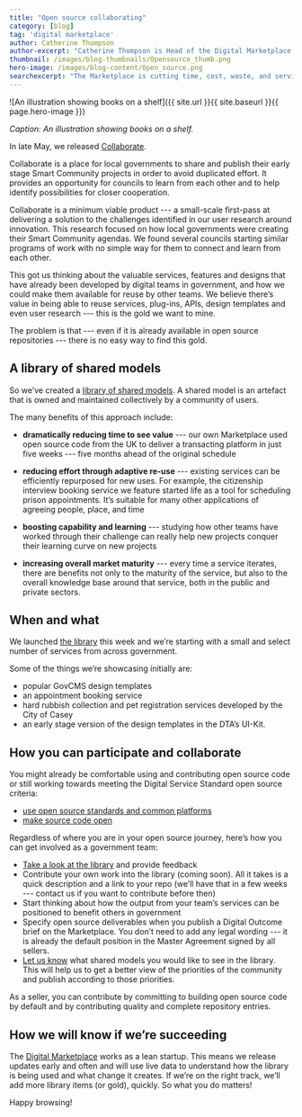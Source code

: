 ```yaml
---
title: "Open source collaborating"
category: [blog]
tag: 'digital marketplace'
author: Catherine Thompson
author-excerpt: "Catherine Thompson is Head of the Digital Marketplace at the DTA."
thumbnail: /images/blog-thumbnails/Opensource_thumb.png
hero-image: /images/blog-content/Open_source.png
searchexcerpt: "The Marketplace is cutting time, cost, waste, and service duplication by making it easier to re-use the great work done by others."
---
```


![An illustration showing books on a shelf]({{ site.url }}{{ site.baseurl }}{{ page.hero-image }})

*Caption: An illustration showing books on a shelf.*

In late May, we released [Collaborate](https://marketplace.service.gov.au/collaborate).

Collaborate is a place for local governments to share and publish their early stage Smart Community projects in order to avoid duplicated effort. It provides an opportunity for councils to learn from each other and to help identify possibilities for closer cooperation.

Collaborate is a minimum viable product --- a small-scale first-pass at delivering a solution to the challenges identified in our user research around innovation. This research focused on how local governments were creating their Smart Community agendas. We found several councils starting similar programs of work with no simple way for them to connect and learn from each other.  

This got us thinking about the valuable services, features and designs that have already been developed by digital teams in government, and how we could make them available for reuse by other teams. We believe there’s value in being able to reuse services, plug-ins, APIs, design templates and even user research --- this is the gold we want to mine.

The problem is that --- even if it is already available in open source repositories --- there is no easy way to find this gold.

## A library of shared models

So we’ve created a [library of shared models](https://marketplace.service.gov.au/collaborate/code). A shared model is an artefact that is owned and maintained collectively by a community of users.

The many benefits of this approach include:

- **dramatically reducing time to see value** --- our own Marketplace used open source code from the UK to deliver a transacting platform in just five weeks --- five months ahead of the original schedule

- **reducing effort through adaptive re-use** --- existing services can be efficiently repurposed for new uses. For example, the citizenship interview booking service we feature started life as a tool for scheduling  prison appointments. It’s suitable for many other applications of agreeing people, place, and time

- **boosting capability and learning** --- studying how other teams have worked through their challenge can really help new projects conquer their learning curve on new projects

- **increasing overall market maturity** --- every time a service iterates, there are benefits not only to the maturity of the service, but also to the overall knowledge base around that service, both in the public and private sectors.

## When and what

We launched [the library](https://marketplace.service.gov.au/collaborate/code) this week and we’re starting with a small and select number of services from across government.

Some of the things we’re showcasing initially are:
- popular GovCMS design templates
- an appointment booking service
- hard rubbish collection and pet registration services developed by the City of Casey
- an early stage version of the design templates in the DTA’s UI-Kit.

## How you can participate and collaborate

You might already be comfortable using and contributing open source code or still working towards meeting the Digital Service Standard open source criteria:

- [use open source standards and common platforms](https://www.dta.gov.au/standard/7-open-standards-and-common-platforms/)
- [make source code open](https://www.dta.gov.au/standard/8-make-source-code-open/)

Regardless of where you are in your open source journey, here’s how you can get involved as a government team:

- [Take a look at the library](https://marketplace.service.gov.au/collaborate/code) and provide feedback  
- Contribute your own work into the library (coming soon). All it takes is a quick description and a link to your repo (we’ll have that in a few weeks --- contact us if you want to contribute before then)
- Start thinking about how the output from your team’s services can be positioned to benefit others in government
- Specify open source deliverables when you publish a Digital Outcome brief on the Marketplace. You don’t need to add any legal wording --- it is already the default position in the Master Agreement signed by all sellers.   
- [Let us know](https://marketplace.service.gov.au/contact-us) what shared models you would like to see in the library. This will help us to get a better view of the priorities of the community and publish according to those priorities. 

As a seller, you can contribute by committing to building open source code by default and by contributing quality and complete repository entries.

## How we will know if we’re succeeding

The [Digital Marketplace](https://marketplace.service.gov.au/) works as a lean startup. This means we release updates early and often and will use live data to understand how the library is being used and what change it creates. If we’re on the right track, we’ll add more library items (or gold), quickly. So what you do matters!

Happy browsing!
